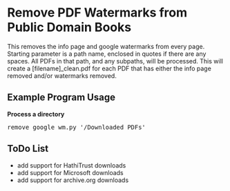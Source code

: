 # Remove PDF Watermarks from Public Domain Books #

This removes the info page and google watermarks from every page. Starting parameter is a path name, enclosed in quotes if there are any spaces. All PDFs in that path, and any subpaths, will be processed. This will create a [filename]_clean.pdf for each PDF that has either the info page removed and/or watermarks removed.

## Example Program Usage ##

**Process a directory**
<pre>
remove_google_wm.py '/Downloaded PDFs'
</pre>


## ToDo List ##
- add support for HathiTrust downloads
- add support for Microsoft downloads
- add support for archive.org downloads
